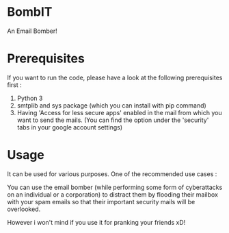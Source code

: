 # BombIT
An Email Bomber!

# Prerequisites

If you want to run the code, please have a look at the following prerequisites first :

1. Python 3
2. smtplib and sys package (which you can install with pip command)
3. Having 'Access for less secure apps' enabled in the mail from which you want to send the mails. (You can find the option under the 'security' tabs in your google account settings)

# Usage

It can be used for various purposes.
One of the recommended use cases :

You can use the email bomber (while performing some form of cyberattacks on an individual or a corporation) to distract them  by flooding their mailbox with your spam emails so that their important security mails will be overlooked.

However i won't mind if you use it for pranking your friends xD!
